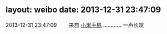 layout: weibo
date: 2013-12-31 23:47:09
---
2013-12-31 23:47:09  &nbsp;&nbsp;&nbsp;&nbsp;&nbsp;&nbsp; 来自 <a href="http://app.weibo.com/t/feed/22zMnn" rel="nofollow">小米手机</a>
………… 一声长叹 ​​​
